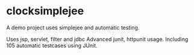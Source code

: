 # clocksimplejee
A demo project uses simplejee and automatic testing.

Uses jsp, servlet, filter and jdbc
Advanced junit, httpunit usage. Including 105 automatic testcases using JUnit.
